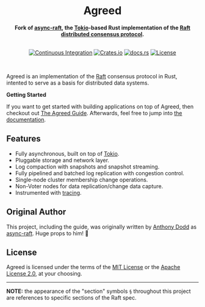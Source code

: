<h1 align="center">Agreed</h1>
<div align="center">
    <strong>
        Fork of <a href="https://github.com/async-raft/async-raft">async-raft</a>, the <a href="https://tokio.rs/">Tokio</a>-based Rust implementation of the <a href="https://raft.github.io/">Raft distributed consensus protocol</a>.
    </strong>
</div>
<br/>
<div align="center">

[![Continuous Integration](https://github.com/nlv8/agreed/actions/workflows/continuous-integration.yaml/badge.svg)](https://github.com/nlv8/agreed/actions/workflows/continuous-integration.yaml)
[![Crates.io](https://img.shields.io/crates/v/agreed.svg)](https://crates.io/crates/agreed)
[![docs.rs](https://docs.rs/agreed/badge.svg)](https://docs.rs/agreed)
[![License](https://img.shields.io/badge/license-MIT%2FApache--2.0-blue)](LICENSE)

</div>
<br/>

Agreed is an implementation of the [Raft](https://raft.github.io) consensus protocol in Rust, intented to serve as a basis for distributed data systems.

**Getting Started**

If you want to get started with building applications on top of Agreed, then checkout out [The Agreed Guide](https://nlv8.github.io/agreed). Afterwards, feel free to jump into [the documentation](https://docs.rs/agreed/latest/agreed/).

## Features

  * Fully asynchronous, built on top of [Tokio](https://tokio.rs/).
  * Pluggable storage and network layer.
  * Log compaction with snapshots and snapshot streaming.
  * Fully pipelined and batched log replication with congestion control.
  * Single-node cluster membership change operations.
  * Non-Voter nodes for data replication/change data capture.
  * Instrumented with [tracing](https://docs.rs/tracing/).

## Original Author

This project, including the guide, was originally written by [Anthony Dodd](https://github.com/thedodd) as [async-raft](https://github.com/async-raft/async-raft). Huge props to him! :rocket:

## License

Agreed is licensed under the terms of the [MIT License](LICENSE-MIT) or the [Apache License 2.0](LICENSE-APACHE), at your choosing.

----

**NOTE:** the appearance of the "section" symbols `§` throughout this project are references to specific sections of the Raft spec.
